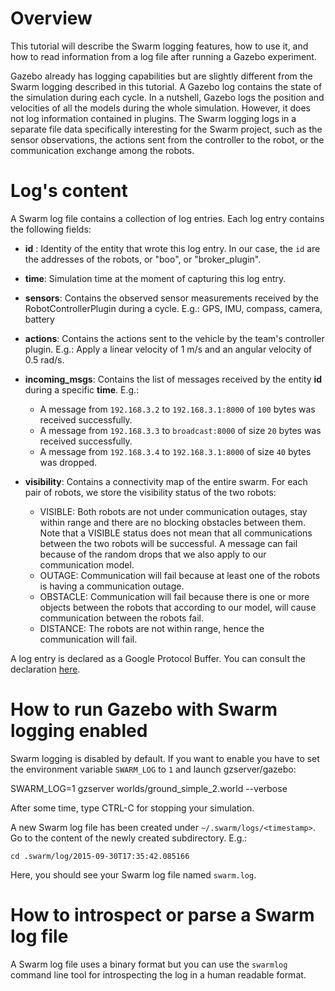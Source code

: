 # Overview

This tutorial will describe the Swarm logging features, how to use it, and how to read information from a log file after running a Gazebo experiment.

Gazebo already has logging capabilities but are slightly different from the Swarm logging described in this tutorial. A Gazebo log contains the state of the simulation during each cycle. In a nutshell, Gazebo logs the position and velocities of all the models during the whole simulation. However, it does not log information contained in plugins. The Swarm logging logs in a separate file data specifically interesting for the Swarm project, such as the sensor observations, the actions sent from the controller to the robot, or the communication exchange among the robots.

# Log's content

A Swarm log file contains a collection of log entries. Each log entry contains the following fields:

* **id** : Identity of the entity that wrote this log entry. In our case, the `id` are the addresses of the robots, or "boo", or "broker_plugin". 

* **time**: Simulation time at the moment of capturing this log entry.

* **sensors**: Contains the observed sensor measurements received by the RobotControllerPlugin during a cycle. E.g.: GPS, IMU, compass, camera, battery

* **actions**: Contains the actions sent to the vehicle by the team's controller plugin. E.g.: Apply a linear velocity of 1 m/s and an angular velocity of 0.5 rad/s.

* **incoming_msgs**: Contains the list of messages received by the entity **id** during a specific **time**. E.g.:

     * A message from `192.168.3.2` to `192.168.3.1:8000` of `100` bytes was received successfully.
     * A message from `192.168.3.3` to `broadcast:8000` of size `20` bytes was received successfully.
     * A message from `192.168.3.4` to `192.168.3.1:8000` of size `40` bytes was dropped.

* **visibility**: Contains a connectivity map of the entire swarm. For each pair of robots, we store the visibility status of the two robots:

     * VISIBLE: Both robots are not under communication outages, stay within range and there are no blocking obstacles between them. Note that a VISIBLE status does not mean that all communications between the two robots will be successful. A message can fail because of the random drops that we also apply to our communication model.
     * OUTAGE: Communication will fail because at least one of the robots is having a communication outage.
     * OBSTACLE: Communication will fail because there is one or more objects between the robots that according to our model, will cause communication between the robots fail.
     * DISTANCE: The robots are not within range, hence the communication will fail.

A log entry is declared as a Google Protocol Buffer. You can consult the declaration [here]().

# How to run Gazebo with Swarm logging enabled

Swarm logging is disabled by default. If you want to enable you have to set the environment variable `SWARM_LOG` to `1` and launch gzserver/gazebo:

SWARM_LOG=1 gzserver worlds/ground_simple_2.world --verbose

After some time, type CTRL-C for stopping your simulation.

A new Swarm log file has been created under `~/.swarm/logs/<timestamp>`. Go to the content of the newly created subdirectory. E.g.:

`cd .swarm/log/2015-09-30T17:35:42.085166`

Here, you should see your Swarm log file named `swarm.log`.

# How to introspect or parse a Swarm log file

A Swarm log file uses a binary format but you can use the `swarmlog` command line tool for introspecting the log in a human readable format.





